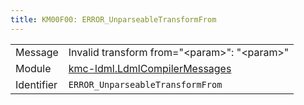 ```yaml
---
title: KM00F00: ERROR_UnparseableTransformFrom
---
```


|            |           |
|------------|---------- |
| Message    | Invalid transform from="&lt;param&gt;": "&lt;param&gt;" |
| Module     | [kmc-ldml.LdmlCompilerMessages](kmc-ldml.ldmlcompilermessages) |
| Identifier | `ERROR_UnparseableTransformFrom` |


